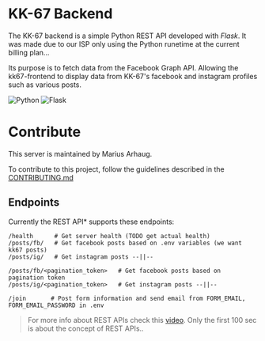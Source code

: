 # KK-67 Backend

The KK-67 backend is a simple Python REST API developed with _Flask_. It was made due to our ISP only using the Python runetime at the current billing plan...

Its purpose is to fetch data from the Facebook Graph API. Allowing the kk67-frontend to display data from KK-67's facebook and instagram profiles such as various posts. 

![Python](https://img.shields.io/badge/Python-3776AB?style=for-the-badge&logo=python&logoColor=white)
![Flask](https://img.shields.io/badge/Flask-000000?style=for-the-badge&logo=flask&logoColor=white)

# Contribute

This server is maintained by Marius Arhaug.

To contribute to this project, follow the guidelines described in the [CONTRIBUTING.md](./CONTRIBUTING.md)

## Endpoints

Currently the REST API\* supports these endpoints:

```
/health      # Get server health (TODO get actual health)
/posts/fb/   # Get facebook posts based on .env variables (we want kk67 posts)
/posts/ig/   # Get instagram posts --||--

/posts/fb/<pagination_token>   # Get facebook posts based on pagination token
/posts/ig/<pagination_token>   # Get instagram posts --||--

/join       # Post form information and send email from FORM_EMAIL, FORM_EMAIL_PASSWORD in .env
```

> For more info about REST APIs check this [video](https://www.youtube.com/watch?v=-MTSQjw5DrM&t=377s&ab_channel=Fireship).
> Only the first 100 sec is about the concept of REST APIs..
